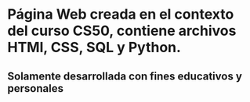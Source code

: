 
# Página Web creada en el contexto del curso CS50, contiene archivos HTMl, CSS, SQL y Python.

## Solamente desarrollada con fines educativos y personales
